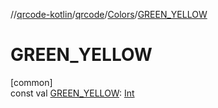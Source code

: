 //[qrcode-kotlin](../../../index.md)/[qrcode](../index.md)/[Colors](index.md)/[GREEN_YELLOW](-g-r-e-e-n_-y-e-l-l-o-w.md)

# GREEN_YELLOW

[common]\
const val [GREEN_YELLOW](-g-r-e-e-n_-y-e-l-l-o-w.md): [Int](https://kotlinlang.org/api/latest/jvm/stdlib/kotlin/-int/index.html)
